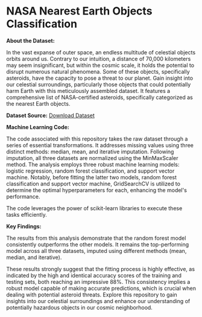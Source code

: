 # NASA Nearest Earth Objects Classification

**About the Dataset:**

In the vast expanse of outer space, an endless multitude of celestial objects orbits around us. Contrary to our intuition, a distance of 70,000 kilometers may seem insignificant, but within the cosmic scale, it holds the potential to disrupt numerous natural phenomena. Some of these objects, specifically asteroids, have the capacity to pose a threat to our planet. Gain insight into our celestial surroundings, particularly those objects that could potentially harm Earth with this meticulously assembled dataset. It features a comprehensive list of NASA-certified asteroids, specifically categorized as the nearest Earth objects.

**Dataset Source:**
[Download Dataset](https://www.kaggle.com/datasets/sameepvani/nasa-nearest-earth-objects)

**Machine Learning Code:**

The code associated with this repository takes the raw dataset through a series of essential transformations. It addresses missing values using three distinct methods: median, mean, and iterative imputation. Following imputation, all three datasets are normalized using the MinMaxScaler method. The analysis employs three robust machine learning models: logistic regression, random forest classification, and support vector machine. Notably, before fitting the latter two models, random forest classification and support vector machine, GridSearchCV is utilized to determine the optimal hyperparameters for each, enhancing the model's performance.

The code leverages the power of scikit-learn libraries to execute these tasks efficiently.

**Key Findings:**

The results from this analysis demonstrate that the random forest model consistently outperforms the other models. It remains the top-performing model across all three datasets, imputed using different methods (mean, median, and iterative).

These results strongly suggest that the fitting process is highly effective, as indicated by the high and identical accuracy scores of the training and testing sets, both reaching an impressive 88%. This consistency implies a robust model capable of making accurate predictions, which is crucial when dealing with potential asteroid threats. Explore this repository to gain insights into our celestial surroundings and enhance our understanding of potentially hazardous objects in our cosmic neighborhood.
